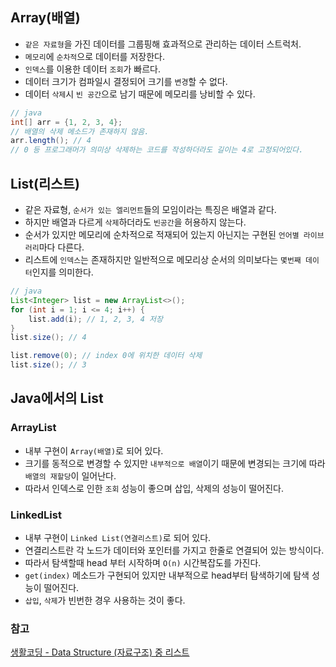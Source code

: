 ## Array(배열)
- `같은 자료형`을 가진 데이터를 그룹핑해 효과적으로 관리하는 데이터 스트럭처.
- `메모리`에 `순차적`으로 데이터를 저장한다.
- `인덱스`를 이용한 데이터 `조회`가 빠르다.
- 데이터 크기가 컴파일시 결정되어 크기를 `변경`할 수 없다.
- 데이터 `삭제`시 `빈 공간`으로 남기 때문에 메모리를 낭비할 수 있다.

```java
// java
int[] arr = {1, 2, 3, 4};
// 배열의 삭제 메소드가 존재하지 않음.
arr.length(); // 4
// 0 등 프로그래머가 의미상 삭제하는 코드를 작성하더라도 길이는 4로 고정되어있다.
```

## List(리스트)
- 같은 자료형, `순서가 있는 엘리먼트`들의 모임이라는 특징은 배열과 같다.
- 하지만 배열과 다르게 `삭제`하더라도 `빈공간`을 허용하지 않는다.
- 순서가 있지만 메모리에 순차적으로 적재되어 있는지 아닌지는 구현된 `언어별 라이브러리`마다 다른다.
- 리스트에 `인덱스`는 존재하지만 일반적으로 메모리상 순서의 의미보다는 `몇번째 데이터`인지를 의미한다.

```java
// java
List<Integer> list = new ArrayList<>();
for (int i = 1; i <= 4; i++) {
    list.add(i); // 1, 2, 3, 4 저장
}
list.size(); // 4

list.remove(0); // index 0에 위치한 데이터 삭제
list.size(); // 3
```

## Java에서의 List
### ArrayList
- 내부 구현이 `Array(배열)`로 되어 있다. 
- 크기를 동적으로 변경할 수 있지만 `내부적으로 배열`이기 때문에 변경되는 크기에 따라 `배열의 재할당`이 일어난다.
- 따라서 인덱스로 인한 `조회` 성능이 좋으며 삽입, 삭제의 성능이 떨어진다.

### LinkedList
- 내부 구현이 `Linked List(연결리스트)`로 되어 있다.
- 연결리스트란 각 노드가 데이터와 포인터를 가지고 한줄로 연결되어 있는 방식이다.
- 따라서 탐색할때 head 부터 시작하며 `O(n)` 시간복잡도를 가진다.
- `get(index)` 메소드가 구현되어 있지만 내부적으로 head부터 탐색하기에 탐색 성능이 떨어진다.
- `삽입`, `삭제`가 빈번한 경우 사용하는 것이 좋다. 

### 참고
[생활코딩 - Data Structure (자료구조) 중 리스트](https://opentutorials.org/module/1335/8636)